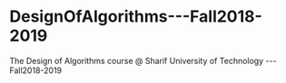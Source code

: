 # DesignOfAlgorithms---Fall2018-2019
The Design of Algorithms course @ Sharif University of Technology ---Fall2018-2019
